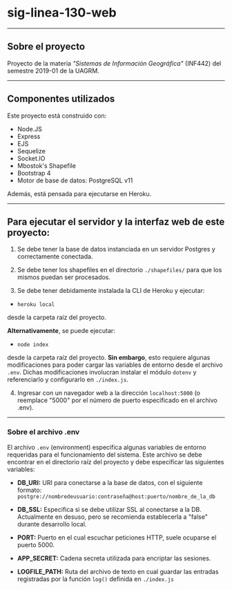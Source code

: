 # sig-linea-130-web
---
## Sobre el proyecto

Proyecto de la materia _"Sistemas de Información Geográfica"_ (INF442) del semestre 2019-01 de la UAGRM.

---
## Componentes utilizados

Este proyecto está construido con:
- Node.JS
- Express
- EJS
- Sequelize
- Socket.IO
- Mbostok's Shapefile
- Bootstrap 4
- Motor de base de datos: PostgreSQL v11

Además, está pensada para ejecutarse en Heroku.

---
## Para ejecutar el servidor y la interfaz web de este proyecto:

1. Se debe tener la base de datos instanciada en un servidor Postgres y correctamente conectada.

2. Se debe tener los shapefiles en el directorio ```./shapefiles/``` para que los mismos puedan ser procesados.

3. Se debe tener debidamente instalada la CLI de Heroku y ejecutar:

- ```heroku local```

desde la carpeta raíz del proyecto.

**Alternativamente**, se puede ejecutar:

- ```node index```

desde la carpeta raíz del proyecto. **Sin embargo**, esto requiere algunas modificaciones para poder cargar las variables de entorno desde el archivo ```.env```. Dichas modificaciones involucran instalar el módulo ```dotenv``` y referenciarlo y configurarlo en ```./index.js```.

4. Ingresar con un navegador web a la dirección ```localhost:5000``` (o reemplace "5000" por el número de puerto especificado en el archivo .env).

---

### Sobre el archivo .env
El archivo ```.env``` (environment) especifica algunas variables de entorno requeridas para el funcionamiento del sistema. Este archivo se debe encontrar en el directorio raíz del proyecto y debe especificar las siguientes variables:

- **DB_URI:** URI para conectarse a la base de datos, con el siguiente formato: ```postgre://nombredeusuario:contraseña@host:puerto/nombre_de_la_db```

- **DB_SSL:** Especifica si se debe utilizar SSL al conectarse a la DB. Actualmente en desuso, pero se recomienda establecerla a "false" durante desarrollo local.
- **PORT:** Puerto en el cual escuchar peticiones HTTP, suele ocuparse el puerto 5000.
- **APP_SECRET:** Cadena secreta utilizada para encriptar las sesiones.
- **LOGFILE_PATH:** Ruta del archivo de texto en cual guardar las entradas registradas por la función ```log()``` definida en ```./index.js```
